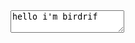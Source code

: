 <html>
<meta charset="utf-8">

<head>
    <title>birdrif</title>
</head>

<body>
    <link rel="stylesheet" href="stylecss.css" type="text/css">
    <div>
        <textarea name="penbatang" class="penbatangfont">hello i'm birdrif
        </textarea>
</body>

</html>
